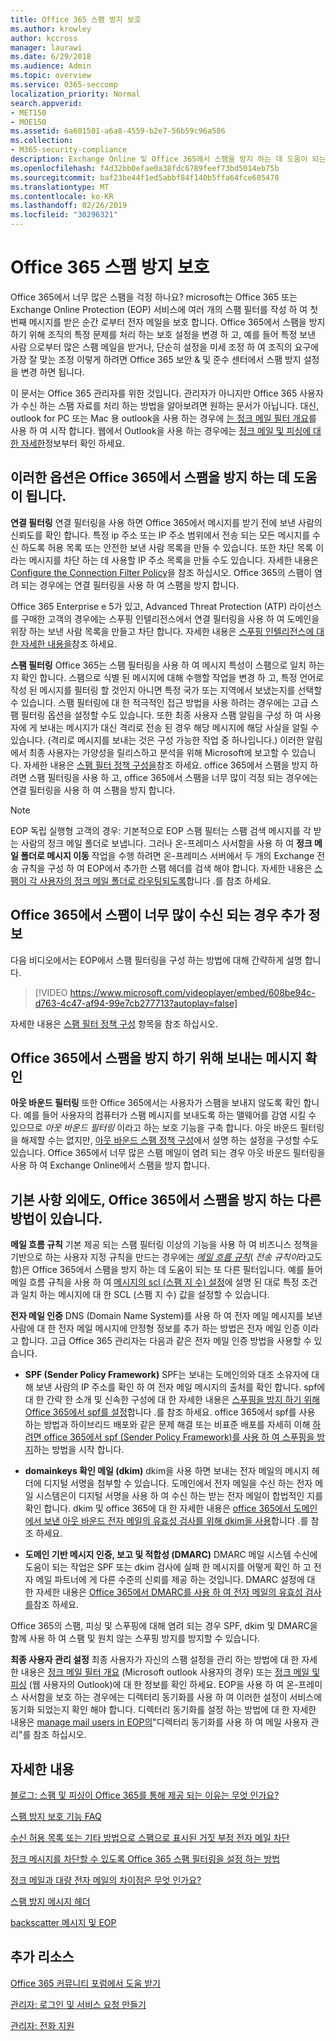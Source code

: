```yaml
---
title: Office 365 스팸 방지 보호
ms.author: krowley
author: kccross
manager: laurawi
ms.date: 6/29/2018
ms.audience: Admin
ms.topic: overview
ms.service: O365-seccomp
localization_priority: Normal
search.appverid:
- MET150
- MOE150
ms.assetid: 6a601501-a6a8-4559-b2e7-56b59c96a586
ms.collection:
- M365-security-compliance
description: Exchange Online 및 Office 365에서 스팸을 방지 하는 데 도움이 되는 스팸 방지 설정 및 필터에 대해 알아봅니다. Office 365에서 너무 많은 스팸 받기 스팸 필터 및 스팸 방지 정책 설정을 사용자 지정할 수 있습니다.
ms.openlocfilehash: f4d32bb0efae0a38fdc6789feef73bd5014eb75b
ms.sourcegitcommit: baf23be44f1ed5abbf84f140b5ffa64fce605478
ms.translationtype: MT
ms.contentlocale: ko-KR
ms.lasthandoff: 02/26/2019
ms.locfileid: "30296321"
---
```

# <a name="office-365-email-anti-spam-protection"></a>Office 365 스팸 방지 보호

Office 365에서 너무 많은 스팸을 걱정 하나요? microsoft는 Office 365 또는 Exchange Online Protection (EOP) 서비스에 여러 개의 스팸 필터를 작성 하 여 첫 번째 메시지를 받은 순간 로부터 전자 메일을 보호 합니다. Office 365에서 스팸을 방지 하기 위해 조직의 특정 문제를 처리 하는 보호 설정을 변경 하 고, 예를 들어 특정 보낸 사람 으로부터 많은 스팸 메일을 받거나, 단순히 설정을 미세 조정 하 여 조직의 요구에 가장 잘 맞는 조정 이렇게 하려면 Office 365 보안 &amp; 및 준수 센터에서 스팸 방지 설정을 변경 하면 됩니다.
  
이 문서는 Office 365 관리자를 위한 것입니다. 관리자가 아니지만 Office 365 사용자가 수신 하는 스팸 자료를 처리 하는 방법을 알아보려면 원하는 문서가 아닙니다. 대신, outlook for PC 또는 Mac 용 outlook을 사용 하는 경우에 [는 정크 메일 필터 개요](https://support.office.com/article/5ae3ea8e-cf41-4fa0-b02a-3b96e21de089)를 사용 하 여 시작 합니다. 웹에서 Outlook을 사용 하는 경우에는 [정크 메일 및 피싱에 대 한 자세한](https://support.office.com/article/86c1d76f-4d5a-4967-9647-35665dc17c31)정보부터 확인 하세요.
  
## <a name="these-options-help-you-prevent-spam-in-office-365"></a>이러한 옵션은 Office 365에서 스팸을 방지 하는 데 도움이 됩니다.

 **연결 필터링** 연결 필터링을 사용 하면 Office 365에서 메시지를 받기 전에 보낸 사람의 신뢰도를 확인 합니다. 특정 ip 주소 또는 IP 주소 범위에서 전송 되는 모든 메시지를 수신 하도록 허용 목록 또는 안전한 보낸 사람 목록을 만들 수 있습니다. 또한 차단 목록 이라는 메시지를 차단 하는 데 사용할 IP 주소 목록을 만들 수도 있습니다. 자세한 내용은 [Configure the Connection Filter Policy](https://technet.microsoft.com/library/jj200718%28v=exchg.150%29.aspx)을 참조 하십시오. Office 365의 스팸이 염려 되는 경우에는 연결 필터링을 사용 하 여 스팸을 방지 합니다.
  
Office 365 Enterprise e 5가 있고, Advanced Threat Protection (ATP) 라이선스를 구매한 고객의 경우에는 스푸핑 인텔리전스에서 연결 필터링을 사용 하 여 도메인을 위장 하는 보낸 사람 목록을 만들고 차단 합니다. 자세한 내용은 [스푸핑 인텔리전스에 대 한 자세한 내용을](https://go.microsoft.com/fwlink/?LinkID=735009)참조 하세요.
  
 **스팸 필터링** Office 365는 스팸 필터링을 사용 하 여 메시지 특성이 스팸으로 일치 하는지 확인 합니다. 스팸으로 식별 된 메시지에 대해 수행할 작업을 변경 하 고, 특정 언어로 작성 된 메시지를 필터링 할 것인지 아니면 특정 국가 또는 지역에서 보냈는지를 선택할 수 있습니다. 스팸 필터링에 대 한 적극적인 접근 방법을 사용 하려는 경우에는 고급 스팸 필터링 옵션을 설정할 수도 있습니다. 또한 최종 사용자 스팸 알림을 구성 하 여 사용자에 게 보내는 메시지가 대신 격리로 전송 된 경우 해당 메시지에 해당 사실을 알릴 수 있습니다. (격리로 메시지를 보내는 것은 구성 가능한 작업 중 하나입니다.) 이러한 알림에서 최종 사용자는 가양성을 릴리스하고 분석을 위해 Microsoft에 보고할 수 있습니다. 자세한 내용은 [스팸 필터 정책 구성을](https://go.microsoft.com/fwlink/p/?LinkId=617147)참조 하세요. office 365에서 스팸을 방지 하려면 스팸 필터링을 사용 하 고, office 365에서 스팸을 너무 많이 걱정 되는 경우에는 연결 필터링을 사용 하 여 스팸을 방지 합니다.
  
> [!NOTE]
> EOP 독립 실행형 고객의 경우: 기본적으로 EOP 스팸 필터는 스팸 검색 메시지를 각 받는 사람의 정크 메일 폴더로 보냅니다. 그러나 온-프레미스 사서함을 사용 하 여 **정크 메일 폴더로 메시지 이동** 작업을 수행 하려면 온-프레미스 서버에서 두 개의 Exchange 전송 규칙을 구성 하 여 EOP에서 추가한 스팸 헤더를 검색 해야 합니다. 자세한 내용은 [스팸이 각 사용자의 정크 메일 폴더로 라우팅되도록](https://technet.microsoft.com/library/jj837173%28v=exchg.150%29.aspx)합니다 .를 참조 하세요. 
  
## <a name="extra-information-if-you-receive-too-much-spam-in-office-365"></a>Office 365에서 스팸이 너무 많이 수신 되는 경우 추가 정보

다음 비디오에서는 EOP에서 스팸 필터링을 구성 하는 방법에 대해 간략하게 설명 합니다.
  
> [!VIDEO https://www.microsoft.com/videoplayer/embed/608be94c-d763-4c47-af94-99e7cb277713?autoplay=false]
  
자세한 내용은 [스팸 필터 정책 구성](https://go.microsoft.com/fwlink/p/?LinkId=617147) 항목을 참조 하십시오.
  
## <a name="check-your-outgoing-messages-to-prevent-spam-in-office-365"></a>Office 365에서 스팸을 방지 하기 위해 보내는 메시지 확인

 **아웃 바운드 필터링** 또한 Office 365에서는 사용자가 스팸을 보내지 않도록 확인 합니다. 예를 들어 사용자의 컴퓨터가 스팸 메시지를 보내도록 하는 맬웨어를 감염 시킬 수 있으므로 *아웃 바운드 필터링* 이라고 하는 보호 기능을 구축 합니다. 아웃 바운드 필터링을 해제할 수는 없지만, [아웃 바운드 스팸 정책 구성](https://technet.microsoft.com/library/jj200737%28v=exchg.150%29.aspx)에서 설명 하는 설정을 구성할 수도 있습니다. Office 365에서 너무 많은 스팸 메일이 염려 되는 경우 아웃 바운드 필터링을 사용 하 여 Exchange Online에서 스팸을 방지 합니다.
  
## <a name="beyond-the-basics-more-ways-to-prevent-spam-in-office-365"></a>기본 사항 외에도, Office 365에서 스팸을 방지 하는 다른 방법이 있습니다.

 **메일 흐름 규칙** 기본 제공 되는 스팸 필터링 이상의 기능을 사용 하 여 비즈니스 정책을 기반으로 하는 사용자 지정 규칙을 만드는 경우에는 *[메일 흐름 규칙](https://technet.microsoft.com/library/jj919238%28v=exchg.150%29.aspx)*( *전송 규칙이*라고도 함)은 Office 365에서 스팸을 방지 하는 데 도움이 되는 또 다른 필터입니다. 예를 들어 메일 흐름 규칙을 사용 하 여 [메시지의 scl (스팸 지 수) 설정](https://technet.microsoft.com/library/dn798345%28v=exchg.150%29.aspx)에 설명 된 대로 특정 조건과 일치 하는 메시지에 대 한 SCL (스팸 지 수) 값을 설정할 수 있습니다.
  
 **전자 메일 인증** DNS (Domain Name System)를 사용 하 여 전자 메일 메시지를 보낸 사람에 대 한 전자 메일 메시지에 안정형 정보를 추가 하는 방법은 전자 메일 인증 이라고 합니다. 고급 Office 365 관리자는 다음과 같은 전자 메일 인증 방법을 사용할 수 있습니다.
  
- **SPF (Sender Policy Framework)** SPF는 보내는 도메인의와 대조 소유자에 대해 보낸 사람의 IP 주소를 확인 하 여 전자 메일 메시지의 출처를 확인 합니다. spf에 대 한 간략 한 소개 및 신속한 구성에 대 한 자세한 내용은 [스푸핑을 방지 하기 위해 Office 365에서 spf를 설정](https://technet.microsoft.com/library/dn789058%28v=exchg.150%29.aspx)합니다 .를 참조 하세요. office 365에서 spf를 사용 하는 방법과 하이브리드 배포와 같은 문제 해결 또는 비표준 배포를 자세히 이해 [하려면 office 365에서 spf (Sender Policy Framework)를 사용 하 여 스푸핑을 방지](https://technet.microsoft.com/library/mt712724%28v=exchg.150%29.aspx)하는 방법을 시작 합니다.

- **domainkeys 확인 메일 (dkim)** dkim을 사용 하면 보내는 전자 메일의 메시지 헤더에 디지털 서명을 첨부할 수 있습니다. 도메인에서 전자 메일을 수신 하는 전자 메일 시스템은이 디지털 서명을 사용 하 여 수신 하는 받는 전자 메일이 합법적인 지를 확인 합니다. dkim 및 office 365에 대 한 자세한 내용은 [office 365에서 도메인에서 보낸 아웃 바운드 전자 메일의 유효성 검사를 위해 dkim을 사용](https://technet.microsoft.com/library/mt695945%28v=exchg.150%29.aspx)합니다 .를 참조 하세요.

- **도메인 기반 메시지 인증, 보고 및 적합성 (DMARC)** DMARC 메일 시스템 수신에 도움이 되는 작업은 SPF 또는 dkim 검사에 실패 한 메시지를 어떻게 확인 하 고 전자 메일 파트너에 게 다른 수준의 신뢰를 제공 하는 것입니다. DMARC 설정에 대 한 자세한 내용은 [Office 365에서 DMARC를 사용 하 여 전자 메일의 유효성 검사를](https://technet.microsoft.com/library/mt734386%28v=exchg.150%29.aspx)참조 하세요.

Office 365의 스팸, 피싱 및 스푸핑에 대해 염려 되는 경우 SPF, dkim 및 DMARC을 함께 사용 하 여 스팸 및 원치 않는 스푸핑 방지를 방지할 수 있습니다.
  
 **최종 사용자 관리 설정** 최종 사용자가 자신의 스팸 설정을 관리 하는 방법에 대 한 자세한 내용은 [정크 메일 필터 개요](https://go.microsoft.com/fwlink/?LinkId=270065) (Microsoft outlook 사용자의 경우) 또는 [정크 메일 및 피싱](https://go.microsoft.com/fwlink/?LinkId=270068) (웹 사용자의 Outlook)에 대 한 정보를 확인 하세요. EOP을 사용 하 여 온-프레미스 사서함을 보호 하는 경우에는 디렉터리 동기화를 사용 하 여 이러한 설정이 서비스에 동기화 되었는지 확인 해야 합니다. 디렉터리 동기화를 설정 하는 방법에 대 한 자세한 내용은 [manage mail users in EOP의](https://technet.microsoft.com/library/dn636911%28v=exchg.150%29.aspx)"디렉터리 동기화를 사용 하 여 메일 사용자 관리"를 참조 하십시오.
  
## <a name="for-more-information"></a>자세한 내용

[블로그: 스팸 및 피싱이 Office 365를 통해 제공 되는 이유는 무엇 인가요?](https://go.microsoft.com/fwlink/?LinkId=528179 )
  
[스팸 방지 보호 기능 FAQ](https://technet.microsoft.com/library/jj937231%28v=exchg.150%29.aspx)
  
[수신 허용 목록 또는 기타 방법으로 스팸으로 표시된 거짓 부정 전자 메일 차단](prevent-email-from-being-marked-as-spam-0.md)
  
[정크 메시지를 차단할 수 있도록 Office 365 스팸 필터링을 설정 하는 방법](reduce-spam-email.md)
  
[정크 메일과 대량 전자 메일의 차이점은 무엇 인가요?](https://technet.microsoft.com/library/dn720441%28v=exchg.150%29.aspx)
  
[스팸 방지 메시지 헤더](https://technet.microsoft.com/library/dn205071%28v=exchg.150%29.aspx)
  
[backscatter 메시지 및 EOP](https://technet.microsoft.com/library/dn499795%28v=exchg.150%29.aspx)

## <a name="more-resources"></a>추가 리소스

[Office 365 커뮤니티 포럼에서 도움 받기](https://go.microsoft.com/fwlink/p/?LinkId=518605)
  
[관리자: 로그인 및 서비스 요청 만들기](https://go.microsoft.com/fwlink/p/?LinkId=519124)
  
[관리자: 전화 지원](https://go.microsoft.com/fwlink/p/?LinkID=518322)
